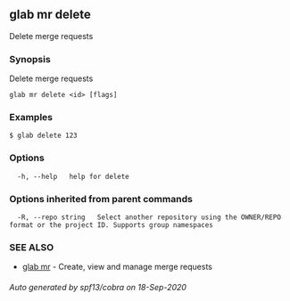 ## glab mr delete

Delete merge requests

### Synopsis

Delete merge requests

```
glab mr delete <id> [flags]
```

### Examples

```
$ glab delete 123
```

### Options

```
  -h, --help   help for delete
```

### Options inherited from parent commands

```
  -R, --repo string   Select another repository using the OWNER/REPO format or the project ID. Supports group namespaces
```

### SEE ALSO

* [glab mr](glab_mr.md)	 - Create, view and manage merge requests

###### Auto generated by spf13/cobra on 18-Sep-2020
